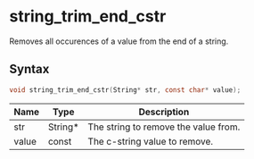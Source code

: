 # string_trim_end_cstr

Removes all occurences of a value from the end of a string.

## Syntax

```c
void string_trim_end_cstr(String* str, const char* value);
```

| Name | Type | Description |
| --- | --- | --- |
| str | String* | The string to remove the value from. |
| value | const | The c-string value to remove. |

